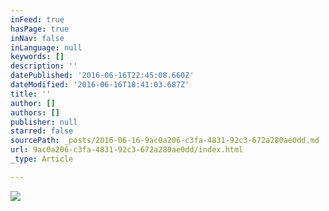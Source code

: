 ```yaml
---
inFeed: true
hasPage: true
inNav: false
inLanguage: null
keywords: []
description: ''
datePublished: '2016-06-16T22:45:08.660Z'
dateModified: '2016-06-16T18:41:03.687Z'
title: ''
author: []
authors: []
publisher: null
starred: false
sourcePath: _posts/2016-06-16-9ac0a206-c3fa-4831-92c3-672a280ae0dd.md
url: 9ac0a206-c3fa-4831-92c3-672a280ae0dd/index.html
_type: Article

---
```

![](https://the-grid-user-content.s3-us-west-2.amazonaws.com/978d0746-6730-4029-b9c2-1381808e6d6d.jpg)